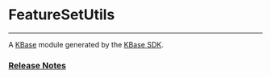 
# FeatureSetUtils
---

A [KBase](https://kbase.us) module generated by the [KBase SDK](https://github.com/kbase/kb_sdk).


### [Release Notes](RELEASE_NOTES.md)
